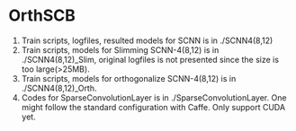 # OrthSCB
1. Train scripts, logfiles, resulted models for SCNN is in ./SCNN4(8,12)
2. Train scripts, models for Slimming SCNN-4(8,12) is in ./SCNN4(8,12)_Slim, original logfiles is not presented since the size is too large(>25MB).
3. Train scripts, models for orthogonalize SCNN-4(8,12) is in ./SCNN4(8,12)_Orth.
4. Codes for SparseConvolutionLayer is in ./SparseConvolutionLayer. One might follow the standard configuration with Caffe. Only support CUDA yet.
